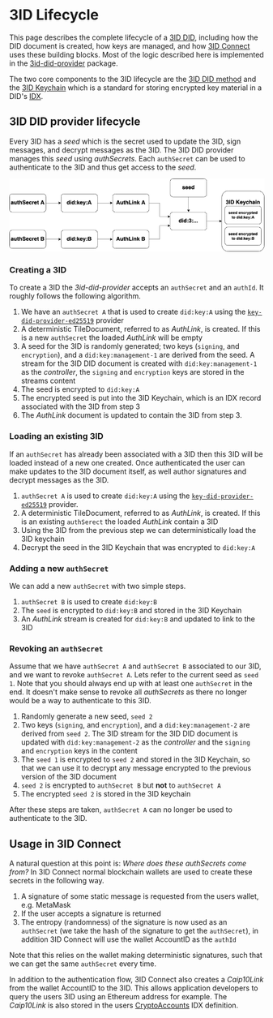 # 3ID Lifecycle

This page describes the complete lifecycle of a [3ID DID](./method.md), including how the DID document is created, how keys are managed, and how [3ID Connect](./3id-connect.md) uses these building blocks. Most of the logic described here is implemented in the [3id-did-provider](./provider.md) package.

The two core components to the 3ID lifecycle are the [3ID DID method](./method.md) and the [3ID Keychain](https://github.com/ceramicnetwork/CIP/blob/main/CIPs/CIP-20/CIP-20.md) which is a standard for storing encrypted key material in a DID's [IDX](../../tools/identity/idx.md).

## 3ID DID provider lifecycle
Every 3ID has a *seed* which is the secret used to update the 3ID, sign messages, and decrypt messages as the 3ID. The 3ID DID provider manages this *seed* using *authSecrets*. Each `authSecret` can be used to authenticate to the 3ID and thus get access to the *seed*.

![3ID DID Provider Lifecycle Diagram](../../images/3id-lifecycle.png)

### Creating a 3ID
To create a 3ID the *3id-did-provider* accepts an `authSecret` and an `authId`. It roughly follows the following algorithm.

1. We have an `authSecret A` that is used to create `did:key:A` using the [`key-did-provider-ed25519`](../key-did/provider.md) provider
1. A deterministic TileDocument, referred to as *AuthLink*, is created. If this is a new `authSecret` the loaded *AuthLink* will be empty
1. A seed for the 3ID is randomly generated; two keys (`signing`, and `encryption`), and a `did:key:management-1` are derived from the seed. A stream for the 3ID DID document is created with `did:key:management-1` as the *controller*, the `signing` and `encryption` keys are stored in the streams content
1. The seed is encrypted to `did:key:A`
1. The encrypted seed is put into the 3ID Keychain, which is an IDX record associated with the 3ID from step 3
1. The *AuthLink* document is updated to contain the 3ID from step 3.

### Loading an existing 3ID
If an `authSecret` has already been associated with a 3ID then this 3ID will be loaded instead of a new one created. Once authenticated the user can make updates to the 3ID document itself, as well author signatures and decrypt messages as the 3ID.

1. `authSecret A` is used to create `did:key:A` using the [`key-did-provider-ed25519`](../key-did/provider.md) provider.
1. A deterministic TileDocument, referred to as *AuthLink*, is created. If this is an existing `authSerect` the loaded *AuthLink* contain a 3ID
1. Using the 3ID from the previous step we can deterministically load the 3ID keychain
1. Decrypt the seed in the 3ID Keychain that was encrypted to `did:key:A`

### Adding a new `authSecret`
We can add a new `authSecret` with two simple steps.

1. `authSecret B` is used to create `did:key:B`
1. The `seed` is encrypted to `did:key:B` and stored in the 3ID Keychain
1. An *AuthLink* stream is created for `did:key:B` and updated to link to the 3ID

### Revoking an `authSecret`
Assume that we have `authSecret A` and `authSecret B` associated to our 3ID, and we want to revoke `authSecret A`. Lets refer to the current seed as `seed 1`. Note that you should always end up with at least one `authSecret` in the end. It doesn't make sense to revoke all *authSecrets* as there no longer would be a way to authenticate to this 3ID.

1. Randomly generate a new seed, `seed 2`
1. Two keys (`signing`, and `encryption`), and a `did:key:management-2` are derived from `seed 2`. The 3ID stream for the 3ID DID document is updated with `did:key:management-2` as the *controller* and the `signing` and `encryption` keys in the content
1. The `seed 1` is encrypted to `seed 2` and stored in the 3ID Keychain, so that we can use it to decrypt any message encrypted to the previous version of the 3ID document
1. `seed 2` is encrypted to `authSecret B` but **not** to `authSecret A`
1. The encrypted `seed 2` is stored in the 3ID keychain

After these steps are taken, `authSecret A` can no longer be used to authenticate to the 3ID.

## Usage in 3ID Connect
A natural question at this point is: *Where does these authSecrets come from?* In 3ID Connect normal blockchain wallets are used to create these secrets in the following way.

1. A signature of some static message is requested from the users wallet, e.g. MetaMask
1. If the user accepts a signature is returned
1. The entropy (randomness) of the signature is now used as an `authSecret` (we take the hash of the signature to get the `authSecret`), in addition 3ID Connect will use the wallet AccountID as the `authId`

Note that this relies on the wallet making deterministic signatures, such that we can get the same `authSecret` every time.

In addition to the authentication flow, 3ID Connect also creates a *Caip10Link* from the wallet AccountID to the 3ID. This allows application developers to query the users 3ID using an Ethereum address for example. The *Caip10Link* is also stored in the users [CryptoAccounts](https://github.com/ceramicnetwork/CIP/blob/main/CIPs/CIP-21/CIP-21.md) IDX definition.
